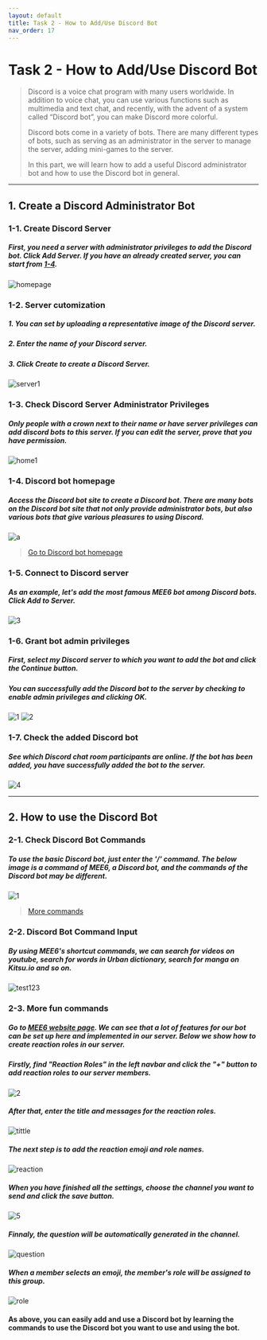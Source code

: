 ```yaml
---
layout: default
title: Task 2 - How to Add/Use Discord Bot
nav_order: 17
---
```


# **Task 2 - How to Add/Use Discord Bot**

>Discord is a voice chat program with many users worldwide. In addition to voice chat, you can use various functions such as multimedia and text chat, and recently, with the advent of a system called “Discord bot”, you can make Discord more colorful.
>
>Discord bots come in a variety of bots. There are many different types of bots, such as serving as an administrator in the server to manage the server, adding mini-games to the server.
>
>In this part, we will learn how to add a useful Discord administrator bot and how to use the Discord bot in general.
---
## **1. Create a Discord Administrator Bot**

### **1-1. Create Discord Server**
##### First, you need a server with administrator privileges to add the Discord bot. Click Add Server. If you have an already created server, you can start from [1-4](##1-4##).
![homepage](https://user-images.githubusercontent.com/90579221/161686582-252cb412-3047-4820-95e2-f14eb6e7ba25.png)


### **1-2. Server cutomization**
##### 1. You can set by uploading a representative image of the Discord server.
##### 2. Enter the name of your Discord server.
##### 3. Click Create to create a Discord Server.
![server1](https://user-images.githubusercontent.com/90579221/161690649-adccba7c-5bda-4000-aab3-cb49b5b4b849.png)


### **1-3. Check Discord Server Administrator Privileges**
##### Only people with a crown next to their name or have server privileges can add discord bots to this server. If you can edit the server, prove that you have permission.
![home1](https://user-images.githubusercontent.com/90579221/161690553-759d6c97-76bc-4f83-97f9-251f23458042.png)


### **1-4. Discord bot homepage**
##### Access the Discord bot site to create a Discord bot. There are many bots on the Discord bot site that not only provide administrator bots, but also various bots that give various pleasures to using Discord.
![a](https://user-images.githubusercontent.com/90579221/161691587-7dbea979-76c2-4964-b87a-5f3a3c21a6dc.png)
>[Go to Discord bot homepage](https://download.beer/articles/discord-bot-guide/)


### **1-5. Connect to Discord server**
##### As an example, let's add the most famous MEE6 bot among Discord bots. Click Add to Server.
![3](https://user-images.githubusercontent.com/90579221/161699839-03633047-7ac1-4303-8d3e-a07c3c1d6b38.png)


### **1-6. Grant bot admin privileges**
##### First, select my Discord server to which you want to add the bot and click the Continue button.
##### You can successfully add the Discord bot to the server by checking to enable admin privileges and clicking OK.
![1](https://user-images.githubusercontent.com/90579221/161699990-8c8f568e-b003-4eb9-a8ff-78f7a2778353.png)
![2](https://user-images.githubusercontent.com/90579221/161699996-5118bd6f-2319-412a-b741-daa9cdcdb816.png)


### **1-7. Check the added Discord bot**
##### See which Discord chat room participants are online. If the bot has been added, you have successfully added the bot to the server.
![4](https://user-images.githubusercontent.com/90579221/161700554-35cb7be9-7007-4a30-aef9-c92299fcd177.png)

---
## **2. How to use the Discord Bot**

### **2-1. Check Discord Bot Commands**
##### To use the basic Discord bot, just enter the '/' command. The below image is a command of MEE6, a Discord bot, and the commands of the Discord bot may be different. 
![1](https://user-images.githubusercontent.com/90579221/161701402-51eaa246-a820-4db1-894e-14a366eea4f2.png)
>[More commands](https://www.streamscheme.com/discord-commands/)

### **2-2. Discord Bot Command Input**
##### By using MEE6's shortcut commands, we can search for videos on youtube, search for words in Urban dictionary, search for manga on Kitsu.io and so on.
![test123](https://user-images.githubusercontent.com/90579221/161702869-5fac4d8f-8540-4f83-95e6-44f01e96e1c7.png)


### **2-3. More fun commands**
##### Go to [MEE6 website page](https://mee6.xyz/dashboard/956291310040539177). We can see that a lot of features for our bot can be set up here and implemented in our server. Below we show how to create reaction roles in our server. 
##### Firstly, find "Reaction Roles" in the left navbar and click the "+" button to add reaction roles to our server members.
![2](https://user-images.githubusercontent.com/90579221/161902556-0ac99589-254b-4aec-b1a1-9c1763c71af7.png)

##### After that, enter the title and messages for the reaction roles.
![tittle](https://user-images.githubusercontent.com/90579221/161904541-05b48278-4e29-4334-a328-e52959e2e687.png)

##### The next step is to add the reaction emoji and role names.
![reaction](https://user-images.githubusercontent.com/90579221/161904545-0aa00bc9-e77c-4297-a640-67b66189f091.png)

##### When you have finished all the settings, choose the channel you want to send and click the save button. 
![5](https://user-images.githubusercontent.com/90579221/162061233-3c7982fd-6d8e-49d7-a0d3-533602fac1f3.png)

##### Finnaly, the question will be automatically generated in the channel.
![question](https://user-images.githubusercontent.com/90579221/161904725-61f783db-5d86-4ab3-86ef-d88eb9339abe.png)

##### When a member selects an emoji, the member's role will be assigned to this group.
![role](https://user-images.githubusercontent.com/90579221/161905084-aaf56d10-7449-4ad2-81e0-30395d8a2af8.png)


#### As above, you can easily add and use a Discord bot by learning the commands to use the Discord bot you want to use and using the bot.










